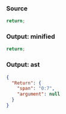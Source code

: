 ### Source
```js parse:stmt
return;
```

### Output: minified
```js
return;
```

### Output: ast
```json
{
  "Return": {
    "span": "0:7",
    "argument": null
  }
}
```
